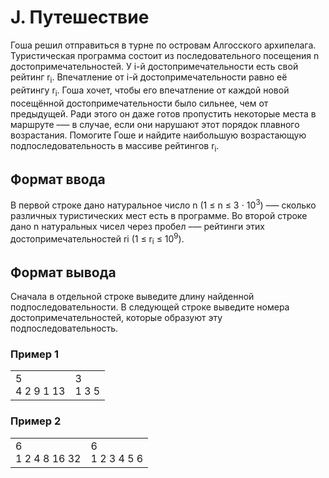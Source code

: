 # J. Путешествие

Гоша решил отправиться в турне по островам Алгосского архипелага. Туристическая программа состоит из последовательного посещения n достопримечательностей. У i-й достопримечательности есть свой рейтинг r<sub>i</sub>.
Впечатление от i-й достопримечательности равно её рейтингу r<sub>i</sub>. Гоша хочет, чтобы его впечатление от каждой новой посещённой достопримечательности было сильнее, чем от предыдущей. Ради этого он даже готов пропустить некоторые места в маршруте –— в случае, если они нарушают этот порядок плавного возрастания.
Помогите Гоше и найдите наибольшую возрастающую подпоследовательность в массиве рейтингов r<sub>i</sub>.

## Формат ввода

В первой строке дано натуральное число n (1 ≤ n ≤ 3 ⋅ 10<sup>3</sup>) –— сколько различных туристических мест есть в программе. Во второй строке дано n натуральных чисел через пробел –— рейтинги этих достопримечательностей ri (1 ≤ r<sub>i</sub> ≤ 10<sup>9</sup>).

## Формат вывода

Сначала в отдельной строке выведите длину найденной подпоследовательности. В следующей строке выведите номера достопримечательностей, которые образуют эту подпоследовательность.

### Пример 1

<table><tr>
<td>
5<br>
4 2 9 1 13
</td>
<td>
3<br>
1 3 5
</td>
</tr></table>

### Пример 2

<table><tr>
<td>
6<br>
1 2 4 8 16 32
</td>
<td>
6<br>
1 2 3 4 5 6
</td>
</tr></table>



